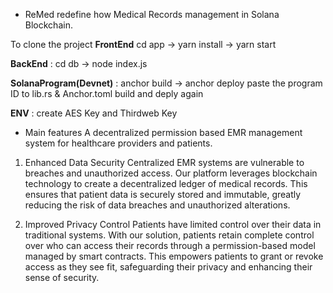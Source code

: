 * ReMed redefine how Medical Records management in Solana Blockchain.

To clone the project 
**FrontEnd**
cd app -> yarn install -> yarn start

**BackEnd** : 
cd db -> node index.js

**SolanaProgram(Devnet)** : 
anchor build -> anchor deploy
paste the program ID to lib.rs & Anchor.toml
build and deply again 

**ENV** : 
create AES Key and Thirdweb Key

* Main features
A decentralized permission based EMR management system for healthcare providers and patients.
1. Enhanced Data Security
Centralized EMR systems are vulnerable to breaches and unauthorized access. Our platform leverages blockchain technology to create a decentralized ledger of medical records. This ensures that patient data is securely stored and immutable, greatly reducing the risk of data breaches and unauthorized alterations.

2. Improved Privacy Control
Patients have limited control over their data in traditional systems. With our solution, patients retain complete control over who can access their records through a permission-based model managed by smart contracts. This empowers patients to grant or revoke access as they see fit, safeguarding their privacy and enhancing their sense of security.
